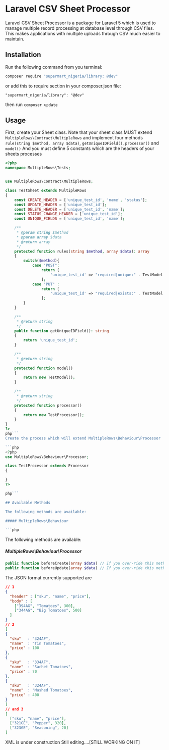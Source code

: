 # Laravel CSV Sheet Processor

Laravel CSV Sheet Processor is a package for Laravel 5 which is used to manage multiple record processing at database level through CSV files. 
This makes applications with multiple uploads through CSV much easier to maintain.

## Installation

Run the following command from you terminal:


 ```bash
 composer require "supermart_nigeria/library: @dev"
 ```

or add this to require section in your composer.json file:

 ```
 "supermart_nigeria/library": "@dev"
 ```

then run ```composer update```


## Usage

First, create your Sheet class. Note that your sheet class MUST extend ```MultipleRows\Contract\MultipleRows``` and implement four methods ```rule(string $method, array $data)```,
```getUniqueIDField()```, ```processor()``` and  ```model()```
And you must define 5 constants which are the headers of your sheets processes
```php
<?php
namespace MultipleRows\Tests;


use MultipleRows\Contract\MultipleRows;

class TestSheet extends MultipleRows
{
    const CREATE_HEADER = ['unique_test_id', 'name', 'status'];
    const UPDATE_HEADER = ['unique_test_id'];
    const DELETE_HEADER = ['unique_test_id', 'name'];
    const STATUS_CHANGE_HEADER = ['unique_test_id'];
    const UNIQUE_FIELDS = ['unique_test_id', 'name'];

    /**
     * @param string $method
     * @param array $data
     * @return array
     */
    protected function rules(string $method, array $data): array
    {
        switch($method){
            case "POST":
                return [
                    'unique_test_id' => "required|unique:" . TestModel::getTableName(),
                ];
            case "PUT" :
                return [
                    'unique_test_id' => "required|exists:" . TestModel::getTableName(),
                ];
        }
    }

    /**
     * @return string
     */
    public function getUniqueIDField(): string
    {
        return 'unique_test_id';
    }

    /**
     * @return string
     */
    protected function model()
    {
        return new TestModel();
    }

    /**
     * @return string
     */
    protected function processor()
    {
        return new TestProcessor();
    }
}
?>
php```
Create the process which will extend MultipleRows\Behaviour\Processor

```php
<?php
use MultipleRows\Behaviour\Processor;

class TestProcessor extends Processor
{

}
?>

php```

## Available Methods

The following methods are available:

##### MultipleRows\Behaviour

```php

```

The following methods are available:

##### MultipleRows\Behaviour\Processor

```php
public function beforeCreate(array $data) // If you over-ride this method it means you want to handle your create by yourself
public function beforeUpdate(array $data) // If you over-ride this method it means you want to handle your update by yourself
```


The JSON format currently supported are 
```json
// 1
{
  "header" : ["sku", "name", "price"],
  "body" : [
    ["394AG", "Tomatoes", 300],
    ["344AG", "Big Tomatoes", 500]
  ]
}
// 2
[
{
  "sku"   : "324AF",
  "name"  : "Tin Tomatoes",
  "price" : 100
},
{
  "sku"   : "334AF",
  "name"  : "Sachet Tomatoes",
  "price" : 70
},
{
  "sku"   : "324AF",
  "name"  : "Mashed Tomatoes",
  "price" : 400
}
]
// and 3
[
  ["sku", "name", "price"],
  ["321GE", "Pepper", 320],
  ["323GE", "Seasoning", 20]
]  

```

XML is under construction
Still editing....[STILL WORKING ON IT]
